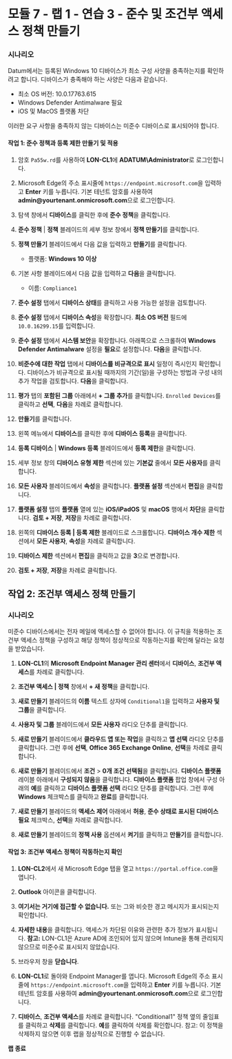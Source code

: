 # 모듈 7 - 랩 1 - 연습 3 - 준수 및 조건부 액세스 정책 만들기 

### 시나리오

Datum에서는 등록된 Windows 10 디바이스가 최소 구성 사양을 충족하는지를 확인하려고 합니다.  디바이스가 충족해야 하는 사양은 다음과 같습니다.

* 최소 OS 버전: 10.0.17763.615
* Windows Defender Antimalware 필요
* iOS 및 MacOS 플랫폼 차단

이러한 요구 사항을 충족하지 않는 디바이스는 미준수 디바이스로 표시되어야 합니다.

#### 작업 1: 준수 정책과 등록 제한 만들기 및 적용

1.  암호 `Pa55w.rd`를 사용하여 **LON-CL1**에 **ADATUM\\Administrator**로 로그인합니다. 

2.  Microsoft Edge의 주소 표시줄에 `https://endpoint.microsoft.com`을 입력하고 **Enter** 키를 누릅니다. 기본 테넌트 암호를 사용하여 **admin\@yourtenant.onmicrosoft.com**으로 로그인합니다.

3.  탐색 창에서 **디바이스**를 클릭한 후에 **준수 정책**을 클릭합니다.

4.  **준수 정책** | **정책** 블레이드의 세부 정보 창에서 **정책 만들기**를 클릭합니다.

5.  **정책 만들기** 블레이드에서 다음 값을 입력하고 **만들기**를 클릭합니다.

    -  플랫폼: **Windows 10 이상**

6.  기본 사항 블레이드에서 다음 값을 입력하고 **다음**을 클릭합니다.

    -  이름: `Compliance1`

7.  **준수 설정** 탭에서 **디바이스 상태**를 클릭하고 사용 가능한 설정을 검토합니다.

8.  **준수 설정** 탭에서 **디바이스 속성**을 확장합니다. **최소 OS 버전** 필드에 `10.0.16299.15`를 입력합니다.

9.  **준수 설정** 탭에서 **시스템 보안**을 확장합니다. 아래쪽으로 스크롤하여 
    **Windows Defender Antimalware** 설정을 **필요**로 설정합니다. **다음**을 클릭합니다.

10. **비준수에 대한 작업** 탭에서 **디바이스를 비규격으로 표시** 일정이 즉시인지 확인합니다. 디바이스가 비규격으로 표시될 때까지의 기간(일)을 구성하는 방법과 구성 내의 추가 작업을 검토합니다. **다음**을 클릭합니다. 

11. **평가** 탭의 **포함된 그룹** 아래에서 **+ 그룹 추가**를 클릭합니다. `Enrolled Devices`를 클릭하고 **선택**, **다음**을 차례로 클릭합니다.

12. **만들기**를 클릭합니다.

13. 왼쪽 메뉴에서 **디바이스**를 클릭한 후에 **디바이스 등록**을 클릭합니다.

14. **등록 디바이스** | **Windows 등록** 블레이드에서 **등록 제한**을 클릭합니다.

15. 세부 정보 창의 **디바이스 유형 제한** 섹션에 있는 **기본값** 줄에서 **모든 사용자**를 클릭합니다.
    
16. **모든 사용자** 블레이드에서 **속성**을 클릭합니다. **플랫폼 설정** 섹션에서 **편집**을 클릭합니다.

17. **플랫폼 설정** 탭의 **플랫폼** 열에 있는 **iOS/iPadOS** 및 **macOS** 행에서 **차단**을 클릭합니다. **검토 + 저장**, **저장**을 차례로 클릭합니다.

18. 왼쪽의 **디바이스 등록 | 등록 제한** 블레이드로 스크롤합니다. **디바이스 개수 제한** 섹션에서 **모든 사용자**, **속성**을 차례로 클릭합니다.

19. **디바이스 제한** 섹션에서 **편집**을 클릭하고 값을 **3**으로 변경합니다.  

20. **검토 + 저장**, **저장**을 차례로 클릭합니다.


## 작업 2: 조건부 액세스 정책 만들기

### 시나리오 

미준수 디바이스에서는 전자 메일에 액세스할 수 없어야 합니다. 이 규칙을 적용하는 조건부 액세스 정책을 구성하고 해당 정책이 정상적으로 작동하는지를 확인해 달라는 요청을 받았습니다.


1.  **LON-CL1**의 **Microsoft Endpoint Manager 관리 센터**에서 **디바이스**, **조건부 액세스**를 차례로 클릭합니다.

2.  **조건부 액세스 | 정책** 창에서 **+ 새 정책**을 클릭합니다.

3.  **새로 만들기** 블레이드의 **이름** 텍스트 상자에 `Conditional1`을 입력하고 **사용자 및 그룹**을 클릭합니다.

4.  **사용자 및 그룹** 블레이드에서 **모든 사용자** 라디오 단추를 클릭합니다.

5.  **새로 만들기** 블레이드에서 **클라우드 앱 또는 작업**을 클릭하고 **앱 선택** 라디오 단추를 클릭합니다. 그런 후에 **선택**, **Office 365 Exchange Online**, **선택**을 차례로 클릭합니다.

6.  **새로 만들기** 블레이드에서 **조건** > **0개 조건 선택됨**을 클릭합니다. **디바이스 플랫폼** 레이블 아래에서 **구성되지 않음**을 클릭합니다. **디바이스 플랫폼** 팝업 창에서 구성 아래의 **예**를 클릭하고 **디바이스 플랫폼 선택** 라디오 단추를 클릭합니다. 그런 후에 **Windows** 체크박스를 클릭하고 **완료**를 클릭합니다.

7.  **새로 만들기** 블레이드의 **액세스 제어** 아래에서 **허용**, **준수 상태로 표시된 디바이스 필요** 체크박스, **선택**을 차례로 클릭합니다.

8.  **새로 만들기** 블레이드의 **정책 사용** 옵션에서 **켜기**를 클릭하고 **만들기**를 클릭합니다.

#### 작업 3: 조건부 액세스 정책이 작동하는지 확인

1.  **LON-CL2**에서 새 Microsoft Edge 탭을 열고 `https://portal.office.com`을 엽니다.

2.  **Outlook** 아이콘을 클릭합니다. 

3.  **여기서는 거기에 접근할 수 없습니다.** 또는 그와 비슷한 경고 메시지가 표시되는지 확인합니다.

4.  **자세한 내용**을 클릭합니다. 액세스가 차단된 이유와 관련한 추가 정보가 표시됩니다. **참고:** LON-CL1은 Azure AD에 조인되어 있지 않으며 Intune을 통해 관리되지 않으므로 미준수로 표시되지 않았습니다.

5.  브라우저 창을 **닫습니다**.

6.  **LON-CL1**로 돌아와 Endpoint Manager를 엽니다. Microsoft Edge의 주소 표시줄에 `https://endpoint.microsoft.com`을 입력하고 **Enter** 키를 누릅니다. 기본 테넌트 암호를 사용하여 **admin\@yourtenant.onmicrosoft.com**으로 로그인합니다.

7.  **디바이스**, **조건부 액세스**를 차례로 클릭합니다. "Conditional1" 정책 옆의 줄임표를 클릭하고 **삭제**를 클릭합니다.  **예**를 클릭하여 삭제를 확인합니다.  참고: 이 정책을 삭제하지 않으면 이후 랩을 정상적으로 진행할 수 없습니다.



**랩 종료**
